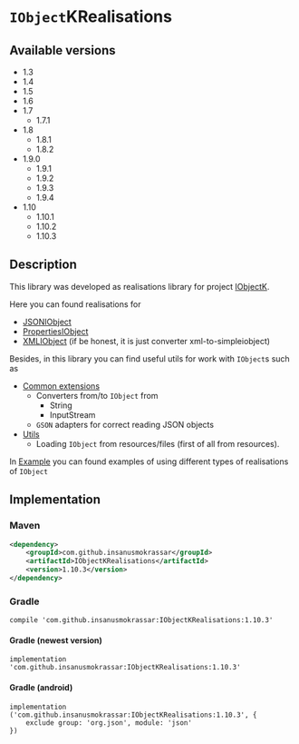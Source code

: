 # `IObject`KRealisations

## Available versions

* 1.3
* 1.4
* 1.5
* 1.6
* 1.7
    * 1.7.1
* 1.8
    * 1.8.1
    * 1.8.2
* 1.9.0
    * 1.9.1
    * 1.9.2
    * 1.9.3
    * 1.9.4
* 1.10
    * 1.10.1
    * 1.10.2
    * 1.10.3

## Description

This library was developed as realisations library for project [IObjectK](https://github.com/InsanusMokrassar/IObjectK).

Here you can found realisations for

* [JSONIObject](src/main/kotlin/com/github/insanusmokrassar/IObjectKRealisations/JSONIObject.kt)
* [PropertiesIObject](src/main/kotlin/com/github/insanusmokrassar/IObjectKRealisations/PropertiesIObject.kt)
* [XMLIObject](src/main/kotlin/com/github/insanusmokrassar/IObjectKRealisations/XMLIObject.kt)
(if be honest, it is just converter xml-to-simpleiobject)

Besides, in this library you can find useful utils for work with `IObject`s such as

* [Common extensions](src/main/kotlin/com/github/insanusmokrassar/IObjectKRealisations/Extensions.kt)
    * Converters from/to `IObject` from
        * String
        * InputStream
    * `GSON` adapters for correct reading JSON objects
* [Utils](src/main/kotlin/com/github/insanusmokrassar/IObjectKRealisations/Utils.kt)
    * Loading `IObject` from resources/files (first of all from resources).

In [Example](src/main/kotlin/com/github/insanusmokrassar/IObjectKRealisations/Example.kt)
you can found examples of using different types of realisations of `IObject`

## Implementation

### Maven

```xml
<dependency>
    <groupId>com.github.insanusmokrassar</groupId>
    <artifactId>IObjectKRealisations</artifactId>
    <version>1.10.3</version>
</dependency>
```

### Gradle

```
compile 'com.github.insanusmokrassar:IObjectKRealisations:1.10.3'
```

#### Gradle (newest version)

```
implementation 'com.github.insanusmokrassar:IObjectKRealisations:1.10.3'
```

#### Gradle (android)

```
implementation ('com.github.insanusmokrassar:IObjectKRealisations:1.10.3', {
    exclude group: 'org.json', module: 'json'
})
```
